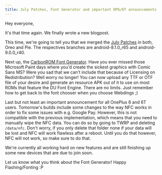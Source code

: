 ```yaml
---
title: July Patches, Font Generator and important OP6/6T announcements
---
```


Hey everyone,

It's that time again. We finally wrote a new blogpost.

This time, we're going to tell you that we merged the [July Patches](https://source.android.com/security/bulletin/pixel/2019-06-01.html) in both, Oreo and Pie. The respectives branches are android-8.1.0_r65 and android-9.0.0_r40.

Next up, the [CarbonROM Font Generator](https://fonts.carbonrom.org). Have you ever missed those Microsoft Paint days where you'd create the sickest graphics with Comic Sans MS? Were you sad that we can't include that because of Licensing on Redistribution? Well worry no longer! You can now upload any TTF or OTF file of your desire and generate an resource APK out of it to use on most ROMs that feature the DU Font Engine. There are no limits. Just remember how to get back to the font chooser when you choose Webdings ;)

Last but not least an important announcement for all OnePlus 6 and 6T users. Tomorrow's builds include some changes to the way NFC works in order to fix some issues with e.g. Google Pay. However, this is not compatible with the previous implementation, which means that you need to manually wipe the NFC data. You can do so by going to TWRP and deleting `/data/nfc`. Don't worry, if you only delete that folder none if your data will be lost and NFC will work flawless after a reboot. Until you do that however, NFC will not work, so make sure to do that.

We're currently all working hard on new features and are still finishing up some new devices that are due to join soon.

Let us know what you think about the Font Generator!
Happy Flashing/Fonting :P